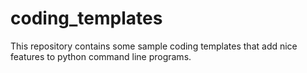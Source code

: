 # coding_templates

This repository contains some sample coding templates that add 
nice features to python command line programs.

